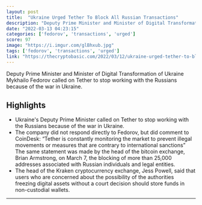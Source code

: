 ```yaml
---
layout: post
title:  "Ukraine Urged Tether To Block All Russian Transactions"
description: "Deputy Prime Minister and Minister of Digital Transformation of Ukraine Mykhailo Fedorov called on Tether to stop working with the Russians because of the war in Ukraine."
date: "2022-03-13 04:23:15"
categories: ['fedorov', 'transactions', 'urged']
score: 97
image: "https://i.imgur.com/glBhxub.jpg"
tags: ['fedorov', 'transactions', 'urged']
link: "https://thecryptobasic.com/2022/03/12/ukraine-urged-tether-to-block-all-russian-transactions/?utm_source=rss&amp;utm_medium=rss&amp;utm_campaign=ukraine-urged-tether-to-block-all-russian-transactions"
---
```


Deputy Prime Minister and Minister of Digital Transformation of Ukraine Mykhailo Fedorov called on Tether to stop working with the Russians because of the war in Ukraine.

## Highlights

- Ukraine's Deputy Prime Minister called on Tether to stop working with the Russians because of the war in Ukraine.
- The company did not respond directly to Fedorov, but did comment to CoinDesk: “Tether is constantly monitoring the market to prevent illegal movements or measures that are contrary to international sanctions” The same statement was made by the head of the bitcoin exchange, Brian Armstrong, on March 7, the blocking of more than 25,000 addresses associated with Russian individuals and legal entities.
- The head of  the Kraken cryptocurrency exchange, Jess Powell, said that users who are concerned about the possibility of the authorities freezing digital assets without a court decision should store funds in non-custodial wallets.

---
